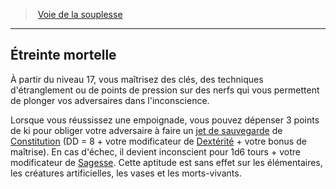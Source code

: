 ﻿---
!GenericItem
Id: monk_flexibility_hd.md#Étreinte-mortelle
ParentLink: monk_flexibility_hd.md#voie-de-la-souplesse
Name: Étreinte mortelle
ParentName: Voie de la souplesse
NameLevel: 2
Attributes: {}
---
> [Voie de la souplesse](hd_monk_flexibility.md)

---

## Étreinte mortelle

À partir du niveau 17, vous maîtrisez des clés, des techniques d'étranglement ou de points de pression sur des nerfs qui vous permettent de plonger vos adversaires dans l'inconscience.

Lorsque vous réussissez une empoignade, vous pouvez dépenser 3 points de ki pour obliger votre adversaire à faire un [jet de sauvegarde](hd_abilities_jets_de_sauvegarde.md) de [Constitution](hd_abilities_constitution.md) (DD = 8 + votre modificateur de [Dextérité](hd_abilities_dexterity.md) + votre bonus de maîtrise). En cas d'échec, il devient inconscient pour 1d6 tours + votre modificateur de [Sagesse](hd_abilities_wisdom.md). Cette aptitude est sans effet sur les élémentaires, les créatures artificielles, les vases et les morts-vivants.


